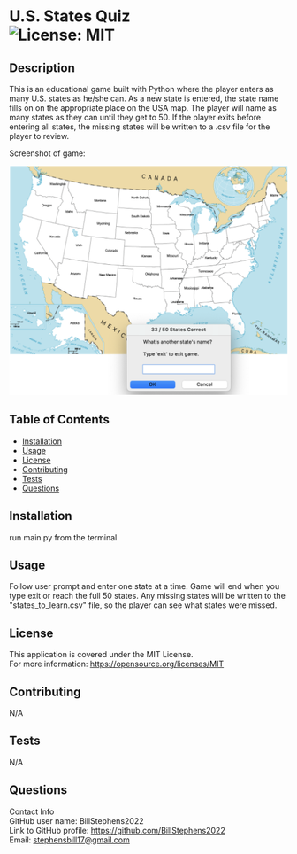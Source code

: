 # U.S. States Quiz<br>![License: MIT](https://img.shields.io/badge/License-MIT-yellow.svg)

  ## Description

  This is an educational game built with Python where the player enters as many U.S. states as he/she can.  As a new state is entered, the state name fills on on the appropriate place on the USA map.  The player will name as many states as they can until they get to 50.  If the player exits before entering all states, the missing states will be written to a .csv file for the player to review.

  Screenshot of game:

  ![screenshot](screenshot.png)
  
  ## Table of Contents
  
  - [Installation](#installation)
  - [Usage](#usage)
  - [License](#license)
  - [Contributing](#contributing)
  - [Tests](#tests)
  - [Questions](#questions)
  
  ## Installation
  
  run main.py from the terminal
  
  ## Usage
  
  Follow user prompt and enter one state at a time.  Game will end when you type exit or reach the full 50 states.  Any missing states will be written to the "states_to_learn.csv" file, so the player can see what states were missed.

  ## License
This application is covered under the MIT License.
<br>For more information: https://opensource.org/licenses/MIT
  
  ## Contributing
  N/A
  
  ## Tests
  N/A

  ## Questions
  Contact Info<br>
  GitHub user name: BillStephens2022<br>
  Link to GitHub profile: https://github.com/BillStephens2022<br>
  Email: stephensbill17@gmail.com